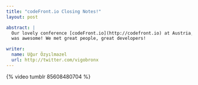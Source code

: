 ```yaml
---
title: "codeFront.io Closing Notes!"
layout: post

abstract: |
  Our lovely conference [codeFront.io](http://codefront.io) at Austria, Europe
  was awesome! We met great people, great developers!

writer:
  name: Uğur Özyılmazel
  url: http://twitter.com/vigobronx
---
```


{% video tumblr 85608480704 %}
